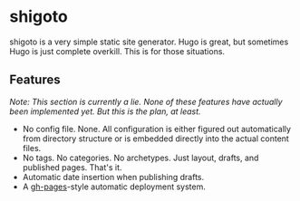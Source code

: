shigoto
=======

shigoto is a very simple static site generator. Hugo is great, but sometimes Hugo is just complete overkill. This is for those situations.

Features
--------

*Note: This section is currently a lie. None of these features have actually been implemented yet. But this is the plan, at least.*

* No config file. None. All configuration is either figured out automatically from directory structure or is embedded directly into the actual content files.
* No tags. No categories. No archetypes. Just layout, drafts, and published pages. That's it.
* Automatic date insertion when publishing drafts.
* A [gh-pages][gh-pages]-style automatic deployment system.

[gh-pages]: https://www.npmjs.com/package/gh-pages
